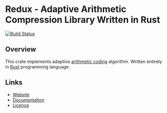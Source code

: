 Redux - Adaptive Arithmetic Compression Library Written in Rust
===============================================================

[![Build Status](https://travis-ci.org/peterbudai/redux.svg?branch=master)](https://travis-ci.org/peterbudai/redux)

Overview
--------

This crate implements adaptive [arithmetic coding](https://en.wikipedia.org/wiki/Arithmetic_coding) algorithm.
Written entirely in [Rust](https://rust-lang.org) programming language.

Links
-----

* [Website](https://peterbudai.github.io/redux)
* [Documentation](https://peterbudai.github.io/redux/doc/redux/)
* [Licence](LICENSE.md)

